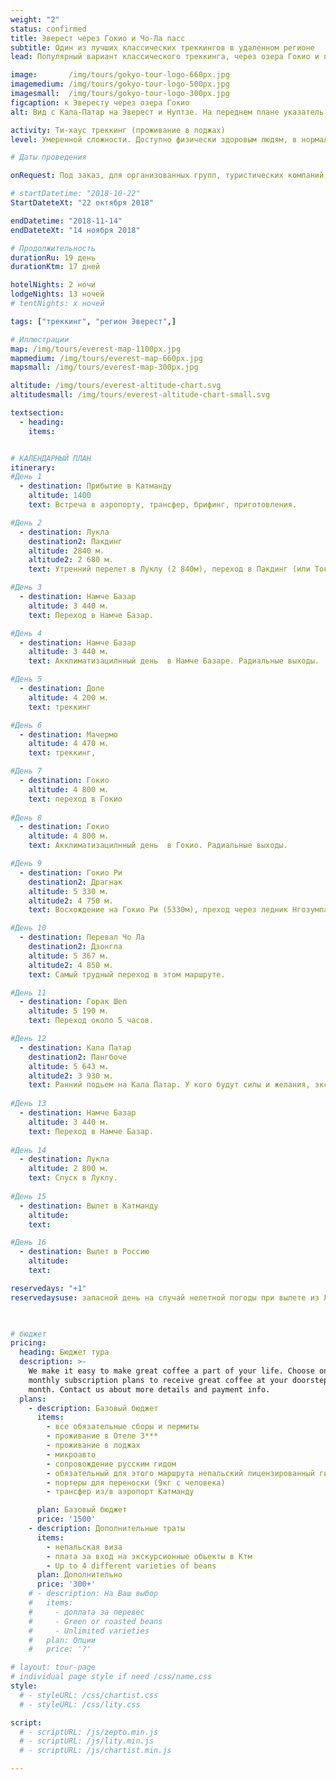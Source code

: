 ```yaml
---
weight: "2"
status: confirmed
title: Эверест через Гокио и Чо-Ла пасс
subtitle: Один из лучших классических треккингов в удаленном регионе
lead: Популярный вариант классического треккинга, через озера Гокио и перевал Чо-Ла. Подьем к базовому лагерю Эверест проходит по ущелью реки Дудх, а спуск - ущельем ее притока, реки Имджа, что позволяет пройти менее хоженными тропами, увидеть много новых, впечатляющих видов и разнообразить путь. 

image:       /img/tours/gokyo-tour-logo-660px.jpg
imagemedium: /img/tours/gokyo-tour-logo-500px.jpg
imagesmall:  /img/tours/gokyo-tour-logo-300px.jpg
figcaption: к Эвересту через озера Гокио
alt: Вид с Кала-Патар на Эверест и Нуптзе. На переднем плане указатель Гокио.

activity: Ти-хаус треккинг (проживание в лоджах)
level: Умеренной сложности. Доступно физически здоровым людям, в нормальной физической форме. Специальной подготовки не требуется.

# Даты проведения

onRequest: Под заказ, для организованных групп, туристических компаний, клубов.

# startDatetime: "2018-10-22"
StartDateteXt: "22 октября 2018"

endDatetime: "2018-11-14"
endDateteXt: "14 ноября 2018"

# Продолжительность
durationRu: 19 день
durationKtm: 17 дней

hotelNights: 2 ночи
lodgeNights: 13 ночей
# tentNights: x ночей

tags: ["треккинг", "регион Эверест",]

# Иллюстрации
map: /img/tours/everest-map-1100px.jpg
mapmedium: /img/tours/everest-map-660px.jpg
mapsmall: /img/tours/everest-map-300px.jpg

altitude: /img/tours/everest-altitude-chart.svg
altitudesmall: /img/tours/everest-altitude-chart-small.svg

textsection:
  - heading: 
    items:


# КАЛЕНДАРНЫЙ ПЛАН
itinerary:
#День 1
  - destination: Прибытие в Катманду
    altitude: 1400
    text: Встреча в аэропорту, трансфер, брифинг, приготовления.

#День 2
  - destination: Лукла 
    destination2: Пакдинг
    altitude: 2840 м.
    altitude2: 2 680 м.
    text: Утренний перелет в Луклу (2 840м), переход в Пакдинг (или Токток (2 760м) или Монджо, в зависимости, темпа движения комфортного для участников.

#День 3
  - destination: Намче Базар
    altitude: 3 440 м.
    text: Переход в Намче Базар.

#День 4
  - destination: Намче Базар
    altitude: 3 440 м.
    text: Акклиматизацилнный день  в Намче Базаре. Радиальные выходы.

#День 5
  - destination: Доле
    altitude: 4 200 м.
    text: треккинг

#День 6
  - destination: Мачермо
    altitude: 4 470 м.
    text: треккинг,

#День 7
  - destination: Гокио
    altitude: 4 800 м.
    text: переход в Гокио
   
#День 8
  - destination: Гокио
    altitude: 4 800 м.
    text: Акклиматизацилнный день  в Гокио. Радиальные выходы.

#День 9
  - destination: Гокио Ри
    destination2: Драгнак
    altitude: 5 330 м.
    altitude2: 4 750 м.
    text: Восхождение на Гокио Ри (5330м), преход через ледник Нгозумпа в Драгнаг (4750 м)

#День 10
  - destination: Перевал Чо Ла
    destination2: Дзонгла
    altitude: 5 367 м.
    altitude2: 4 850 м.
    text: Самый трудный переход в этом маршруте.

#День 11   
  - destination: Горак Шеп
    altitude: 5 190 м.
    text: Переход около 5 часов.

#День 12
  - destination: Кала Патар 
    destination2: Пангбоче
    altitude: 5 643 м. 
    altitude2: 3 930 м.
    text: Ранний подьем на Кала Патар. У кого будут силы и желания, экскурсия в баз лаг Эвереста.
   
#День 13
  - destination: Намче Базар
    altitude: 3 440 м.
    text: Переход в Намче Базар.
    
#День 14
  - destination: Лукла
    altitude: 2 800 м.
    text: Спуск в Луклу.
    
#День 15
  - destination: Вылет в Катманду
    altitude: 
    text: 

#День 16
  - destination: Вылет в Россию
    altitude: 
    text: 

reservedays: "+1"
reservedaysuse: запасной день на случай нелетной погоды при вылете из Луклы.


    
# бюджет
pricing:
  heading: Бюджет тура
  description: >-
    We make it easy to make great coffee a part of your life. Choose one of our
    monthly subscription plans to receive great coffee at your doorstep each
    month. Contact us about more details and payment info.
  plans:
    - description: Базовый бюджет
      items:
        - все обязательные сборы и пермиты
        - проживание в Отеле 3***
        - проживание в лоджах
        - микроавто 
        - сопровождение русским гидом
        - обязательный для этого маршрута непальский лицензированный гид
        - портеры для переноски (9кг с человека)
        - трансфер из/в аэропорт Катманду

      plan: Базовый бюджет
      price: '1500'
    - description: Дополнительные траты
      items:
        - непальская виза
        - плата за вход на экскурсионные обьекты в Ктм
        - Up to 4 different varieties of beans
      plan: Дополнительно
      price: '300+'
    # - description: На Ваш выбор
    #   items:
    #     - доплата за перевес
    #     - Green or roasted beans
    #     - Unlimited varieties
    #   plan: Опции
    #   price: '?'

# layout: tour-page
# individual page style if need /css/name.css
style:
  # - styleURL: /css/chartist.css
  # - styleURL: /css/lity.css

script:
  # - scriptURL: /js/zepto.min.js
  # - scriptURL: /js/lity.min.js
  # - scriptURL: /js/chartist.min.js

---
```


